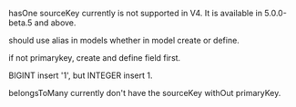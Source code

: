hasOne sourceKey currently is not supported in V4. It is available in 5.0.0-beta.5 and above.



should use alias in models whether in model create or define.

if not primarykey, create and define field first.


BIGINT insert '1', but INTEGER insert 1.

belongsToMany currently don't have the sourceKey withOut primaryKey.